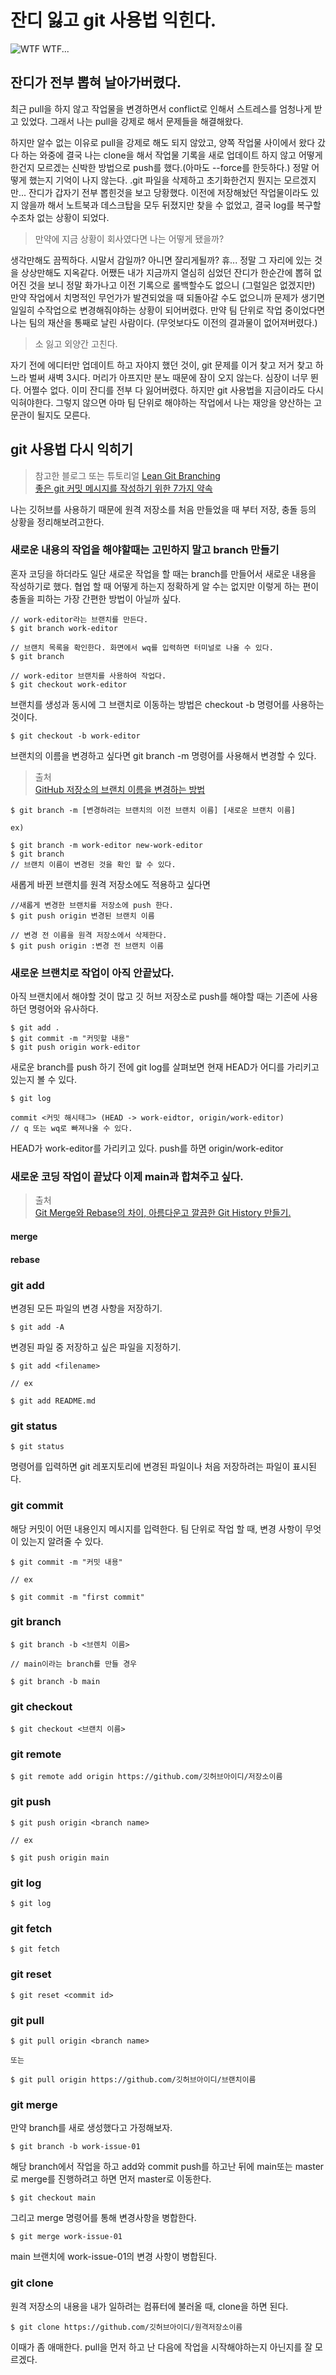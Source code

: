 # 잔디 잃고 git 사용법 익힌다.

![WTF](img/2021-11-10_AM_2.42.12.png)
WTF...

## 잔디가 전부 뽑혀 날아가버렸다.

최근 pull을 하지 않고 작업물을 변경하면서 conflict로 인해서 스트레스를 엄청나게 받고 있었다. 그래서 나는 pull을 강제로 해서 문제들을 해결해왔다.

하지만 알수 없는 이유로 pull을 강제로 해도 되지 않았고, 양쪽 작업물 사이에서 왔다 갔다 하는 와중에 결국 나는 clone을 해서 작업물 기록을 새로 업데이트 하지 않고 어떻게 한건지 모르겠는 신박한 방법으로 push를 했다.(아마도 --force를 한듯하다.) 정말 어떻게 했는지 기억이 나지 않는다. .git 파일을 삭제하고 초기화한건지 뭔지는 모르겠지만... 잔디가 갑자기 전부 뽑힌것을 보고 당황했다. 이전에 저장해놨던 작업물이라도 있지 않을까 해서 노트북과 데스크탑을 모두 뒤졌지만 찾을 수 없었고, 결국 log를 복구할수조차 없는 상황이 되었다.

> 만약에 지금 상황이 회사였다면 나는 어떻게 됐을까?

생각만해도 끔찍하다. 시말서 감일까? 아니면 잘리게될까? 휴... 정말 그 자리에 있는 것을 상상만해도 지옥같다. 어쨌든 내가 지금까지 열심히 심었던 잔디가 한순간에 뽑혀 없어진 것을 보니 정말 화가나고 이전 기록으로 롤백할수도 없으니 (그럴일은 없겠지만) 만약 작업에서 치명적인 무언가가 발견되었을 때 되돌아갈 수도 없으니까 문제가 생기면 일일히 수작업으로 변경해줘야하는 상황이 되어버렸다. 만약 팀 단위로 작업 중이었다면 나는 팀의 재산을 통째로 날린 사람이다. (무엇보다도 이전의 결과물이 없어져버렸다.)

> 소 잃고 외양간 고친다.

자기 전에 에디터만 업데이트 하고 자야지 했던 것이, git 문제를 이거 찾고 저거 찾고 하느라 벌써 새벽 3시다. 머리가 아프지만 분노 때문에 잠이 오지 않는다. 심장이 너무 뛴다. 어쩔수 없다. 이미 잔디를 전부 다 잃어버렸다. 하지만 git 사용법을 지금이라도 다시 익혀야한다. 그렇지 않으면 아마 팀 단위로 해야하는 작업에서 나는 재앙을 양산하는 고문관이 될지도 모른다.

## git 사용법 다시 익히기

> 참고한 블로그 또는 튜토리얼
> [Lean Git Branching](https://learngitbranching.js.org/?locale=ko)  
> [좋은 git 커밋 메시지를 작성하기 위한 7가지 약속](https://meetup.toast.com/posts/106)

나는 깃허브를 사용하기 때문에 원격 저장소를 처음 만들었을 때 부터 저장, 충돌 등의 상황을 정리해보려고한다.

### 새로운 내용의 작업을 해야할때는 고민하지 말고 branch 만들기

혼자 코딩을 하더라도 일단 새로운 작업을 할 때는 branch를 만들어서 새로운 내용을 작성하기로 했다. 협업 할 때 어떻게 하는지 정확하게 알 수는 없지만 이렇게 하는 편이 충돌을 피하는 가장 간편한 방법이 아닐까 싶다.

```
// work-editor라는 브랜치를 만든다.
$ git branch work-editor

// 브랜치 목록을 확인한다. 화면에서 wq를 입력하면 터미널로 나올 수 있다.
$ git branch

// work-editor 브랜치를 사용하여 작업다.
$ git checkout work-editor
```

브랜치를 생성과 동시에 그 브랜치로 이동하는 방법은 checkout -b 명령어를 사용하는 것이다.

```
$ git checkout -b work-editor
```

브랜치의 이름을 변경하고 싶다면 git branch -m 명령어를 사용해서 변경할 수 있다.

> 출처  
> [GitHub 저장소의 브랜치 이름을 변경하는 방법](https://www.lainyzine.com/ko/article/how-to-rename-local-github-branch/)

```
$ git branch -m [변경하려는 브랜치의 이전 브랜치 이름] [새로운 브랜치 이름]

ex)

$ git branch -m work-editor new-work-editor
$ git branch
// 브랜치 이름이 변경된 것을 확인 할 수 있다.
```

새롭게 바뀐 브랜치를 원격 저장소에도 적용하고 싶다면

```
//새롭게 변경한 브랜치를 저장소에 push 한다.
$ git push origin 변경된 브랜치 이름

// 변경 전 이름을 원격 저장소에서 삭제한다.
$ git push origin :변경 전 브랜치 이름

```

### 새로운 브랜치로 작업이 아직 안끝났다.

아직 브랜치에서 해야할 것이 많고 깃 허브 저장소로 push를 해야할 때는 기존에 사용하던 명령어와 유사하다.

```
$ git add .
$ git commit -m "커밋할 내용"
$ git push origin work-editor
```

새로운 branch를 push 하기 전에 git log를 살펴보면 현재 HEAD가 어디를 가리키고 있는지 볼 수 있다.

```
$ git log

commit <커밋 해시태그> (HEAD -> work-eidtor, origin/work-editor)
// q 또는 wq로 빠져나올 수 있다.
```

HEAD가 work-editor를 가리키고 있다. push를 하면 origin/work-editor

### 새로운 코딩 작업이 끝났다 이제 main과 합쳐주고 싶다.

> 출처  
> [Git Merge와 Rebase의 차이, 아름다운고 깔끔한 Git History 만들기.](https://firework-ham.tistory.com/12)

#### merge

#### rebase

### git add

변경된 모든 파일의 변경 사항을 저장하기.

```
$ git add -A
```

변경된 파일 중 저장하고 싶은 파일을 지정하기.

```
$ git add <filename>

// ex

$ git add README.md
```

### git status

```
$ git status
```

명령어를 입력하면 git 레포지토리에 변경된 파일이나 처음 저장하려는 파일이 표시된다.

### git commit

해당 커밋이 어떤 내용인지 메시지를 입력한다. 팀 단위로 작업 할 때, 변경 사항이 무엇이 있는지 알려줄 수 있다.

```
$ git commit -m "커밋 내용"

// ex

$ git commit -m "first commit"
```

### git branch

```
$ git branch -b <브렌치 이름>

// main이라는 branch를 만들 경우

$ git branch -b main
```

### git checkout

```
$ git checkout <브랜치 이름>
```

### git remote

```
$ git remote add origin https://github.com/깃허브아이디/저장소이름

```

### git push

```
$ git push origin <branch name>

// ex

$ git push origin main
```

### git log

```
$ git log
```

### git fetch

```
$ git fetch
```

### git reset

```
$ git reset <commit id>
```

### git pull

```
$ git pull origin <branch name>

또는

$ git pull origin https://github.com/깃허브아이디/브랜치이름
```

### git merge

만약 branch를 새로 생성했다고 가정해보자.

```
$ git branch -b work-issue-01
```

해당 branch에서 작업을 하고 add와 commit push를 하고난 뒤에 main또는 master로 merge를 진행하려고 하면 먼저 master로 이동한다.

```
$ git checkout main
```

그리고 merge 명령어를 통해 변경사항을 병합한다.

```
$ git merge work-issue-01
```

main 브랜치에 work-issue-01의 변경 사항이 병합된다.

### git clone

원격 저장소의 내용을 내가 일하려는 컴퓨터에 불러올 때, clone을 하면 된다.

```
$ git clone https://github.com/깃허브아이디/원격저장소이름
```

이때가 좀 애매한다. pull을 먼저 하고 난 다음에 작업을 시작해야하는지 아닌지를 잘 모르겠다.
